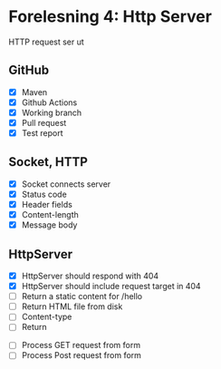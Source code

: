 # Forelesning 4: Http Server

HTTP request ser ut

## GitHub

* [x] Maven
* [x] Github Actions
* [x] Working branch
* [x] Pull request
* [x] Test report

## Socket, HTTP

* [x] Socket connects server
* [x] Status code
* [x] Header fields
* [x] Content-length
* [x] Message body

## HttpServer
* [x] HttpServer should respond with 404
* [x] HttpServer should include request target in 404
* [ ] Return a static content for /hello
* [ ] Return HTML file from disk
* [ ] Content-type
* [ ] Return <form>
* [ ] Process GET request from form
* [ ] Process Post request from form